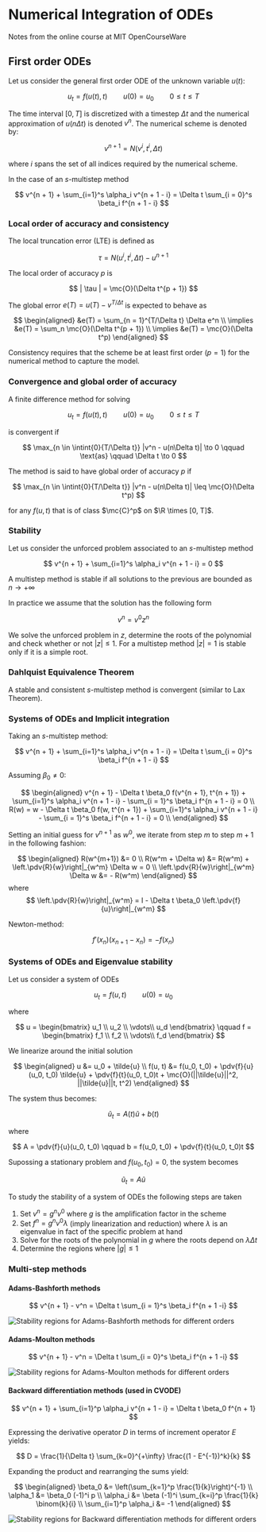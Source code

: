 # Numerical Integration of ODEs

Notes from the online course at MIT OpenCourseWare

## First order ODEs

Let us consider the general first order ODE of the unknown variable $u(t)$:

$$
    u_t = f(u(t), t) \qquad u(0) = u_0 \qquad 0 \leq t \leq T
$$

The time interval $[0, T]$ is discretized with a timestep $\Delta t$ and the numerical approximation of $u(n\Delta t)$ is denoted $v^n$. The numerical scheme is denoted by:

$$
    v^{n + 1} = N(v^i, t^i, \Delta t)
$$

where $i$ spans the set of all indices required by the numerical scheme.

In the case of an $s$-multistep method

$$
    v^{n + 1} + \sum_{i=1}^s \alpha_i v^{n + 1 - i} = \Delta t \sum_{i = 0}^s \beta_i f^{n + 1 - i}
$$

### Local order of accuracy and consistency

The local truncation error (LTE) is defined as

$$
    \tau = N(u^i, t^i, \Delta t) - u^{n + 1}
$$

The local order of accuracy $p$ is

$$
    | \tau | = \mc{O}(\Delta t^{p + 1})
$$

The global error $e(T) = u(T) - v^{T/\Delta t}$ is expected to behave as

$$
\begin{aligned}
    &e(T) = \sum_{n = 1}^{T/\Delta t} \Delta e^n \\
    \implies &e(T) = \sum_n \mc{O}(\Delta t^{p + 1}) \\
    \implies &e(T) = \mc{O}(\Delta t^p)
\end{aligned}
$$

Consistency requires that the scheme be at least first order ($p = 1$) for the numerical method to capture the model.

### Convergence and global order of accuracy

A finite difference method for solving

$$
    u_t = f(u(t), t) \qquad u(0) = u_0 \qquad 0 \leq t \leq T
$$

is convergent if

$$
    \max_{n \in \intint{0}{T/\Delta t}} |v^n - u(n\Delta t)| \to 0 \qquad \text{as} \qquad \Delta t \to 0
$$

The method is said to have global order of accuracy $p$ if

$$
    \max_{n \in \intint{0}{T/\Delta t}} |v^n - u(n\Delta t)| \leq \mc{O}(\Delta t^p)
$$

for any $f(u, t)$ that is of class $\mc{C}^p$ on $\R \times [0, T]$.

### Stability

Let us consider the unforced problem associated to an $s$-multistep method

$$
    v^{n + 1} + \sum_{i=1}^s \alpha_i v^{n + 1 - i} = 0
$$

A multistep method is stable if all solutions to the previous are bounded as $n\to +\infty$

In practice we assume that the solution has the following form

$$
    v^n = v^0 z^n
$$

We solve the unforced problem in $z$, determine the roots of the polynomial and check whether or not $|z| \leq 1$. For a multistep method $|z| = 1$ is stable only if it is a simple root.

### Dahlquist Equivalence Theorem

A stable and consistent $s$-multistep method is convergent (similar to Lax Theorem).

### Systems of ODEs and Implicit integration

Taking an $s$-multistep method:

$$
    v^{n + 1} + \sum_{i=1}^s \alpha_i v^{n + 1 - i} = \Delta t \sum_{i = 0}^s \beta_i f^{n + 1 - i}
$$

Assuming $\beta_0 \neq 0$:

$$
\begin{aligned}
    v^{n + 1} - \Delta t \beta_0 f(v^{n + 1}, t^{n + 1}) + \sum_{i=1}^s \alpha_i v^{n + 1 - i} - \sum_{i = 1}^s \beta_i f^{n + 1 - i} = 0 \\
    R(w) = w - \Delta t \beta_0 f(w, t^{n + 1}) + \sum_{i=1}^s \alpha_i v^{n + 1 - i} - \sum_{i = 1}^s \beta_i f^{n + 1 - i} = 0 \\
\end{aligned}
$$

Setting an initial guess for $v^{n + 1}$ as $w^0$, we iterate from step $m$ to step $m+1$ in the following fashion:

$$
\begin{aligned}
    R(w^{m+1}) &= 0 \\
    R(w^m + \Delta w) &= R(w^m) + \left.\pdv{R}{w}\right|_{w^m} \Delta w = 0 \\
    \left.\pdv{R}{w}\right|_{w^m} \Delta w &= - R(w^m)
\end{aligned}
$$
where
$$
\left.\pdv{R}{w}\right|_{w^m} = I - \Delta t \beta_0 \left.\pdv{f}{u}\right|_{w^m}
$$

Newton-method:

$$
    f'(x_n)(x_{n + 1} - x_n) = - f(x_n)
$$

### Systems of ODEs and Eigenvalue stability

Let us consider a system of ODEs

$$
    u_t = f(u, t) \qquad u(0) = u_0
$$

where

$$
    u = \begin{bmatrix}
        u_1 \\
        u_2 \\
        \vdots\\
        u_d
    \end{bmatrix}
    \qquad
    f = \begin{bmatrix}
        f_1 \\
        f_2 \\
        \vdots\\
        f_d
    \end{bmatrix}
$$

We linearize around the initial solution

$$
\begin{aligned}
    u &= u_0 + \tilde{u} \\
    f(u, t) &= f(u_0, t_0) + \pdv{f}{u}(u_0, t_0) \tilde{u} + \pdv{f}{t}(u_0, t_0)t + \mc{O}(||\tilde{u}||^2, ||\tilde{u}||t, t^2)
\end{aligned}
$$

The system thus becomes:

$$
    \tilde{u}_t = A(t) \tilde{u} + b(t)
$$

where 

$$
    A = \pdv{f}{u}(u_0, t_0) \qquad b = f(u_0, t_0) + \pdv{f}{t}(u_0, t_0)t
$$

Supossing a stationary problem and $f(u_0, t_0) = 0$, the system becomes

$$
    \tilde{u}_t = A \tilde{u}
$$

To study the stability of a system of ODEs the following steps are taken

1. Set $v^n = g^n v^0$ where $g$ is the amplification factor in the scheme
2. Set $f^n = g^n v^0 \lambda$ (imply linearization and reduction) where $\lambda$ is an eigenvalue in fact of the specific problem at hand
3. Solve for the roots of the polynomial in $g$ where the roots depend on $\lambda \Delta t$
4. Determine the regions where $|g| \leq 1$

### Multi-step methods

#### Adams-Bashforth methods

$$
    v^{n + 1} - v^n = \Delta t \sum_{i = 1}^s \beta_i f^{n + 1 -i}
$$

![Stability regions for Adams-Bashforth methods for different orders](images/ab_stab.png)

#### Adams-Moulton methods

$$
    v^{n + 1} - v^n = \Delta t \sum_{i = 0}^s \beta_i f^{n + 1 -i}
$$

![Stability regions for Adams-Moulton methods for different orders](images/am_stab.png)

#### Backward differentiation methods (used in CVODE)

$$
    v^{n + 1} + \sum_{i=1}^p \alpha_i v^{n + 1 - i} = \Delta t \beta_0 f^{n + 1}
$$

Expressing the derivative operator $D$ in terms of increment operator $E$ yields:

$$
    D = \frac{1}{\Delta t} \sum_{k=0}^{+\infty} \frac{(1 - E^{-1})^k}{k}
$$

Expanding the product and rearranging the sums yield:

$$
\begin{aligned}
    \beta_0 &= \left(\sum_{k=1}^p \frac{1}{k}\right)^{-1} \\
    \alpha_1 &= \beta_0 (-1)^i p \\
    \alpha_i &= \beta (-1)^i \sum_{k=i}^p \frac{1}{k} \binom{k}{i} \\
    \sum_{i=1}^p \alpha_i &= -1
\end{aligned}
$$

![Stability regions for Backward differentiation methods for different orders](images/bd_stab.png)